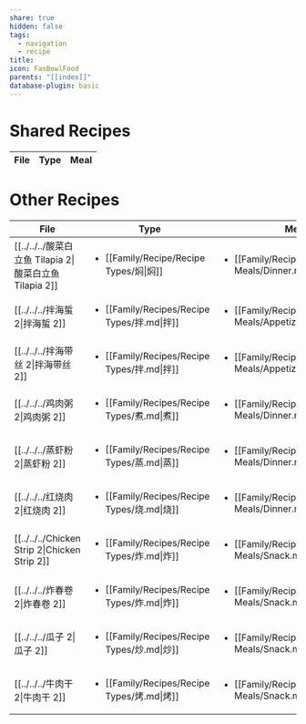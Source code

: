 ```yaml
---
share: true
hidden: false
tags:
  - navigation
  - recipe
title: 
icon: FasBowlFood
parents: "[[index]]"
database-plugin: basic
---
```


# Shared Recipes

| File | Type | Meal |
| ---- | ---- | ---- |


# Other Recipes

| File                                                   | Type                                                       | Meal                                                                       |
| ------------------------------------------------------ | ---------------------------------------------------------- | -------------------------------------------------------------------------- |
| [[../../../酸菜白立鱼 Tilapia 2\|酸菜白立鱼 Tilapia 2]] | <ul><li>[[Family/Recipe/Recipe Types/焖\|焖]]</li></ul>     | <ul><li>[[Family/Recipe/Recipe Meals/Dinner.md\|Dinner]]</li></ul>        |
| [[../../../拌海蜇 2\|拌海蜇 2]]                     | <ul><li>[[Family/Recipes/Recipe Types/拌.md\|拌]]</li></ul> | <ul><li>[[Family/Recipes/Recipe Meals/Appetizer.md\|Appetizer]]</li></ul> |
| [[../../../拌海带丝 2\|拌海带丝 2]]                   | <ul><li>[[Family/Recipes/Recipe Types/拌.md\|拌]]</li></ul> | <ul><li>[[Family/Recipes/Recipe Meals/Appetizer.md\|Appetizer]]</li></ul> |
| [[../../../鸡肉粥 2\|鸡肉粥 2]]                     | <ul><li>[[Family/Recipes/Recipe Types/煮.md\|煮]]</li></ul> | <ul><li>[[Family/Recipes/Recipe Meals/Dinner.md\|Dinner]]</li></ul>       |
| [[../../../蒸虾粉 2\|蒸虾粉 2]]                     | <ul><li>[[Family/Recipes/Recipe Types/蒸.md\|蒸]]</li></ul> | <ul><li>[[Family/Recipes/Recipe Meals/Dinner.md\|Dinner]]</li></ul>       |
| [[../../../红烧肉 2\|红烧肉 2]]                     | <ul><li>[[Family/Recipes/Recipe Types/烧.md\|烧]]</li></ul> | <ul><li>[[Family/Recipes/Recipe Meals/Dinner.md\|Dinner]]</li></ul>       |
| [[../../../Chicken Strip 2\|Chicken Strip 2]] | <ul><li>[[Family/Recipes/Recipe Types/炸.md\|炸]]</li></ul> | <ul><li>[[Family/Recipes/Recipe Meals/Snack.md\|Snack]]</li></ul>         |
| [[../../../炸春卷 2\|炸春卷 2]]                     | <ul><li>[[Family/Recipes/Recipe Types/炸.md\|炸]]</li></ul> | <ul><li>[[Family/Recipes/Recipe Meals/Snack.md\|Snack]]</li></ul>         |
| [[../../../瓜子 2\|瓜子 2]]                       | <ul><li>[[Family/Recipes/Recipe Types/炒.md\|炒]]</li></ul> | <ul><li>[[Family/Recipes/Recipe Meals/Snack.md\|Snack]]</li></ul>         |
| [[../../../牛肉干 2\|牛肉干 2]]                     | <ul><li>[[Family/Recipes/Recipe Types/烤.md\|烤]]</li></ul> | <ul><li>[[Family/Recipes/Recipe Meals/Snack.md\|Snack]]</li></ul>         |


